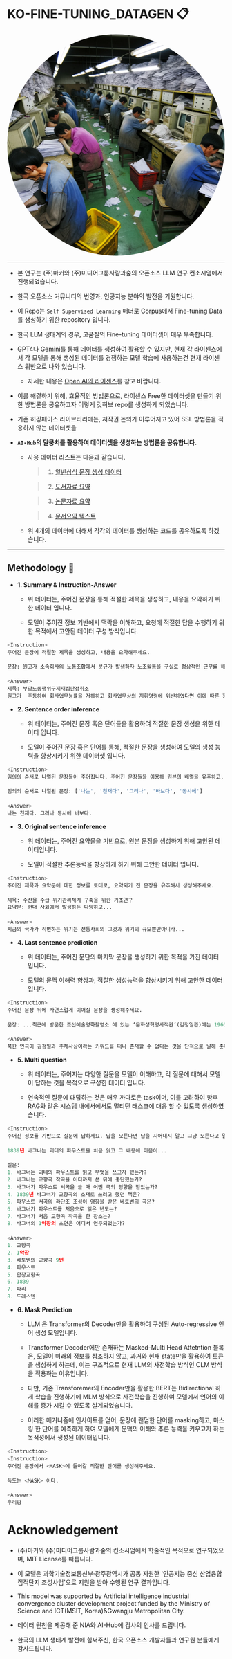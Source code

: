 <p align="center" width="100%">
</p>

# KO-FINE-TUNING_DATAGEN 📋

<p align="center" width="80%">
<img src="source/worker.webp" alt="worker icon" style="width: 512px; height:512px; display: block; margin: auto; border-radius: 50%;">
</p>

---
- 본 연구는 (주)마커와 (주)미디어그룹사람과숲의 오픈소스 LLM 연구 컨소시엄에서 진행되었습니다.

- 한국 오픈소스 커뮤니티의 번영과, 인공지능 분야의 발전을 기원합니다.

- 이 Repo는 `Self Supervised Learning` 매너로 Corpus에서 Fine-tuning Data를 생성하기 위한 repository 입니다.

- 한국 LLM 생태계의 경우, 고품질의 Fine-tuning 데이터셋이 매우 부족합니다.

- GPT4나 Gemini를 통해 데이터를 생성하여 활용할 수 있지만, 현재 각 라이센스에서 각 모델을 통해 생성된 데이터를 경쟁하는 모델 학습에 사용하는건 현재 라이센스 위반으로 나와 있습니다. 
  - 자세한 내용은 [Open AI의 라이센스](https://openai.com/policies/terms-of-use)를 참고 바랍니다. 

- 이를 해결하기 위해, 효율적인 방법론으로, 라이센스 Free한 데이터셋을 만들기 위한 방법론을 공유하고자 이렇게 깃허브 repo를 생성하게 되었습니다.

- 기존 허깅페이스 라이브러리에는, 저작권 논의가 이루어지고 있어 SSL 방법론을 적용하지 않는 데이터셋을 

- **`AI-Hub`의 말뭉치를 활용하여 데이터셋을 생성하는 방법론을 공유합니다.**

  - 사용 데이터 리스트는 다음과 같습니다.
    
    > 1. [일반상식 문장 생성 데이터](https://www.aihub.or.kr/aihubdata/data/view.do?currMenu=115&topMenu=100&aihubDataSe=data&dataSetSn=71309)
      
    > 2. [도서자료 요약](https://www.aihub.or.kr/aihubdata/data/view.do?currMenu=115&topMenu=100&aihubDataSe=data&dataSetSn=93)

    > 3. [논문자료 요약](https://www.aihub.or.kr/aihubdata/data/view.do?currMenu=115&topMenu=100&aihubDataSe=data&dataSetSn=90)

    > 4. [문서요약 텍스트](https://www.aihub.or.kr/aihubdata/data/view.do?currMenu=115&topMenu=100&aihubDataSe=data&dataSetSn=97) 


  - 위 4개의 데이터에 대해서 각각의 데이터를 생성하는 코드를 공유하도록 하겠습니다.


---
## Methodology 📕

- **1. Summary & Instruction-Answer**
    - 위 데이터는, 주어진 문장을 통해 적절한 제목을 생성하고, 내용을 요약하기 위한 데이터 입니다.

    - 모델이 주어진 정보 기반에서 맥락을 이해하고, 요청에 적절한 답을 수행하기 위한 목적에서 고안된 데이터 구성 방식입니다.

```python
<Instruction>
주어진 문장에 적절한 제목을 생성하고, 내용을 요약해주세요.

문장: 원고가 소속회사의 노동조합에서 분규가 발생하자 노조활동을 구실로 정상적인 근무를 해태하고, ...

<Answer>
제목: 부당노동행위구제재심판정취소
원고가  주동하여 회사업무능률을 저해하고 회사업무상의 지휘명령에 위반하였다면 이에 따른 징계해고는 사내질서를 유지하기 위한 사용자 고유의 정당한 징계권의 행사로 보아야 한다.
```

- **2. Sentence order inference**
    - 위 데이터는, 주어진 문장 혹은 단어들을 활용하여 적절한 문장 생성을 위한 데이터 입니다.

    - 모델이 주어진 문장 혹은 단어를 통해, 적절한 문장을 생성하여 모델의 생성 능력을 향상시키기 위한 데이터셋 입니다.

```python
<Instruction>
임의의 순서로 나열된 문장들이 주어집니다. 주어진 문장들을 이용해 원본의 배열을 유추하고, 그 내용을 재구성하세요.

임의의 순서로 나열된 문장: ['나는', '천재다', '그러나', '바보다', '동시에']

<Answer>
나는 천재다. 그러나 동시에 바보다.
```

- **3. Original sentence inference**
    - 위 데이터는, 주어진 요약물을 기반으로, 원본 문장을 생성하기 위해 고안된 데이터입니다.

    - 모델이 적절한 추론능력을 향상하게 하기 위해 고안한 데이터 입니다.

```python
<Instruction>
주어진 제목과 요약문에 대한 정보를 토대로, 요약되기 전 문장을 유추해서 생성해주세요.

제목: 수산물 수급 위기관리체계 구축을 위한 기초연구
요약문: 현대 사회에서 발생하는 다양하고...

<Answer>
지금의 국가가 직면하는 위기는 전통사회의 그것과 위기의 규모뿐만아니라...

```


- **4. Last sentence prediction**
    - 위 데이터는, 주어진 문단의 마지막 문장을 생성하기 위한 목적을 가진 데이터 입니다.

    - 모델의 문맥 이해력 향상과, 적절한 생성능력을 향상시키기 위해 고안한 데이터입니다.

```python
<Instruction>
주어진 문장 뒤에 자연스럽게 이어질 문장을 생성해주세요.

문장: ...최근에 방문한 조선예술영화촬영소 에 있는 ‘문화성혁명사적관’(김정일관)에는 1960년대 중반부터 2000년대까지 40년 동안 김정일의 문화예술 부문 지도가 11,890건이며, 그 중 문화예술기관을 직접 방문하여 지도한 이른바 ‘현지지도’가 1,770건이라는 안내판이 있었다.

<Answer>
북한 연극이 김정일과 주체사상이라는 키워드를 떠나 존재할 수 없다는 것을 단적으로 말해 준다

```

- **5. Multi question**
    - 위 데이터는, 주어지는 다양한 질문을 모델이 이해하고, 각 질문에 대해서 모델이 답하는 것을 목적으로 구성한 데이터 입니다.

    - 연속적인 질문에 대답하는 것은 매우 까다로운 task이며, 이를 고려하여 향후 RAG와 같은 시스템 내에서에서도 멀티턴 태스크에 대응 할 수 있도록 생성하였습니다. 

```python
<Instruction>
주어진 정보를 기반으로 질문에 답하세요. 답을 모른다면 답을 지어내지 말고 그냥 모른다고 말하세요.

1839년 바그너는 괴테의 파우스트을 처음 읽고 그 내용에 마음이...

질문:
1. 바그너는 괴테의 파우스트를 읽고 무엇을 쓰고자 했는가?
2. 바그너는 교향곡 작곡을 어디까지 쓴 뒤에 중단했는가?
3. 바그너가 파우스트 서곡을 쓸 때 어떤 곡의 영향을 받았는가?
4. 1839년 바그너가 교향곡의 소재로 쓰려고 했던 책은?
5. 파우스트 서곡의 라단조 조성이 영향을 받은 베토벤의 곡은?
6. 바그너가 파우스트를 처음으로 읽은 년도는?
7. 바그너가 처음 교향곡 작곡을 한 장소는?
8. 바그너의 1악장의 초연은 어디서 연주되었는가?

<Answer>
1. 교향곡
2. 1악장
3. 베토벤의 교향곡 9번
4. 파우스트
5. 합창교향곡
6. 1839
7. 파리
8. 드레스덴


```

- **6. Mask Prediction**
    - LLM 은 Transformer의 Decoder만을 활용하여 구성된 Auto-regressive 언어 생성 모델입니다.

    - Transformer Decoder에만 존재하는 Masked-Multi Head Attetntion 블록은, 모델이 미래의 정보를 참조하지 않고, 과거와 현재 state만을 활용하여 토큰을 생성하게 하는데, 이는 구조적으로 현재 LLM의 사전학습 방식인 CLM 방식을 적용하는 이유입니다.

    - 다만, 기존 Transforemer의 Encoder만을 활용한 BERT는 Bidirectional 하게 학습을 진행하기에 MLM 방식으로 사전학습을 진행하여 모델에서 언어의 이해를 증가 시킬 수 있도록 설계되었습니다.

    - 이러한 매커니즘에 인사이트를 얻어, 문장에 랜덤한 단어를 masking하고, 마스킹 한 단어를 예측하게 하여 모델에게 문맥의 이해와 추론 능력을 키우고자 하는 목적성에서 생성된 데이터입니다.

```python
<Instruction>
<Instruction>
주어진 문장에서 <MASK>에 들어갈 적절한 단어를 생성해주세요.

독도는 <MASK> 이다.

<Answer>
우리땅
```


# Acknowledgement

- (주)마커와 (주)미디어그룹사람과숲의 컨소시엄에서 학술적인 목적으로 연구되었으며, MIT License를 따릅니다. 

- 이 모델은 과학기술정보통신부·광주광역시가 공동 지원한 '인공지능 중심 산업융합 집적단지 조성사업'으로 지원을 받아 수행된 연구 결과입니다.

- This model was supported by Artificial intelligence industrial convergence cluster development project funded by the Ministry of Science and ICT(MSIT, Korea)&Gwangju Metropolitan City.


- 데이터 원천을 제공해 준 NIA와 AI-Hub에 감사의 인사를 드립니다.

- 한국의 LLM 생태계 발전에 힘써주신, 한국 오픈소스 개발자들과 연구원 분들에게 감사드립니다.

